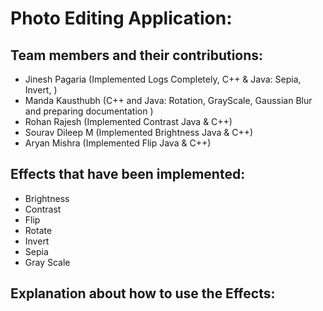 # Photo Editing Application:

## Team members and their contributions:

- Jinesh Pagaria (Implemented Logs Completely, C++ & Java: Sepia, Invert, )
- Manda Kausthubh (C++ and Java: Rotation, GrayScale, Gaussian Blur and preparing documentation )
- Rohan Rajesh (Implemented Contrast Java & C++)
- Sourav Dileep M (Implemented Brightness Java & C++)
- Aryan Mishra (Implemented Flip Java & C++)

## Effects that have been implemented:

- Brightness
- Contrast
- Flip
- Rotate
- Invert
- Sepia
- Gray Scale

## Explanation about how to use the Effects:
